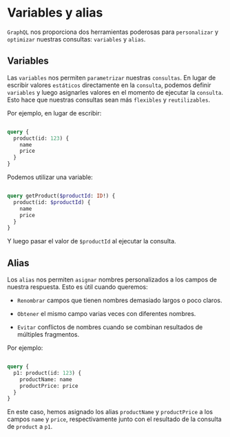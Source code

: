 # Variables y alias

`GraphQL` nos proporciona dos herramientas poderosas para `personalizar` y `optimizar` nuestras consultas: `variables` y `alias`.

## Variables

Las `variables` nos permiten `parametrizar` nuestras `consultas`. En lugar de escribir valores `estáticos` directamente en la `consulta`, podemos definir `variables` y luego asignarles valores en el momento de ejecutar la `consulta`. Esto hace que nuestras consultas sean más `flexibles` y `reutilizables`.

Por ejemplo, en lugar de escribir:

```GraphQL

query {
  product(id: 123) {
    name
    price
  }
}
```

Podemos utilizar una variable:

```GraphQL

query getProduct($productId: ID!) {
  product(id: $productId) {
    name
    price
  }
}
```

Y luego pasar el valor de `$productId` al ejecutar la consulta.

## Alias

Los `alias` nos permiten `asignar` nombres personalizados a los campos de nuestra respuesta. Esto es útil cuando queremos:

* `Renombrar` campos que tienen nombres demasiado largos o poco claros.

* `Obtener` el mismo campo varias veces con diferentes nombres.

* `Evitar` conflictos de nombres cuando se combinan resultados de múltiples fragmentos.

Por ejemplo:

```GraphQL

query {
  p1: product(id: 123) {
    productName: name
    productPrice: price
  }
}
```

En este caso, hemos asignado los alias `productName` y `productPrice` a los campos `name` y `price`, respectivamente junto con el resultado de la consulta de `product` a `p1`.
